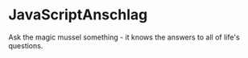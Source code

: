 # JavaScriptAnschlag
Ask the magic mussel something - it knows the answers to all of life's questions.
